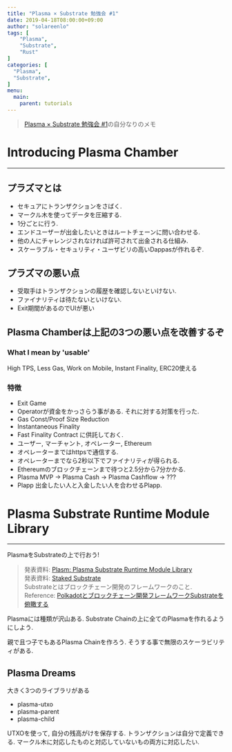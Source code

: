 ```yaml
---
title: "Plasma × Substrate 勉強会 #1"
date: 2019-04-18T08:00:00+09:00
author: "solareenlo"
tags: [
    "Plasma",
    "Substrate",
    "Rust"
]
categories: [
  "Plasma",
  "Substrate",
]
menu:
  main:
    parent: tutorials
---
```


> [Plasma × Substrate 勉強会 #1](https://neutrino.connpass.com/event/127035/)の自分なりのメモ

# Introducing Plasma Chamber

---

## プラズマとは

- セキュアにトランザクションをさばく.
- マークル木を使ってデータを圧縮する.
- 1分ごとに行う.
- エンドユーザーが出金したいときはルートチェーンに問い合わせる.
- 他の人にチャレンジされなければ許可されて出金される仕組み.
- スケーラブル・セキュリティ・ユーザビリの高いDappasが作れるぞ.

## プラズマの悪い点
- 受取手はトランザクションの履歴を確認しないといけない.
- ファイナリティは待たないといけない.
- Exit期間があるのでUIが悪い

## Plasma Chamberは上記の3つの悪い点を改善するぞ

### What I mean by 'usable'

High TPS, Less Gas, Work on Mobile, Instant Finality, ERC20使える

### 特徴

- Exit Game
- Operatorが資金をかっさらう事がある. それに対する対策を行った.
- Gas Const/Proof Size Reduction
- Instantaneous Finality
- Fast Finality Contract に供託しておく.
- ユーザー, マーチャント, オペレーター, Ethereum
- オペレーターまではhttpsで通信する.
- オペレーターまでなら2秒以下でファイナリティが得られる.
- Ethereumのブロックチェーンまで待つと2.5分から7分かかる.
- Plasma MVP → Plasma Cash → Plasma Cashflow → ???
- Plapp 出金したい人と入金したい人を合わせるPlapp.


# Plasma Substrate Runtime Module Library

---

PlasmaをSubstrateの上で行おう!

> 発表資料: [Plasm: Plasma Substrate Runtime Module Library](https://docs.google.com/presentation/d/1DAgE7AJHSAP-t2pwAKygD8DITCJkkKBcqHtuV_OqbY4/mobilepresent?slide=id.p)  
> 発表資料: [Staked Substrate](https://speakerdeck.com/staked/0318substratehuresenzi-liao)  
> Substrateとはブロックチェーン開発のフレームワークのこと.  
> Reference: [Polkadotとブロックチェーン開発フレームワークSubstrateを俯瞰する](https://coinchoice.net/overview-polkadot-and-substrate/)

Plasmaには種類が沢山ある.
Substrate Chainの上に全てのPlasmaを作れるようにしよう.

親で且つ子でもあるPlasma Chainを作ろう.
そうする事で無限のスケーラビリティがある.

## Plasma Dreams
大きく3つのライブラリがある
- plasma-utxo
- plasma-parent
- plasma-child

UTXOを使って, 自分の残高がけを保存する.
トランザクションは自分で定義できる.
マークル木に対応したものと対応していないもの両方に対応したい.


